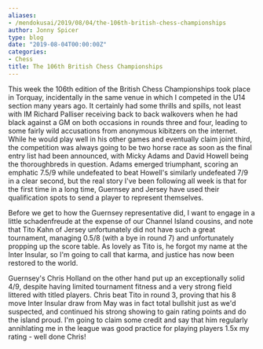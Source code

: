 ```yaml
---
aliases:
- /mendokusai/2019/08/04/the-106th-british-chess-championships
author: Jonny Spicer
type: blog
date: "2019-08-04T00:00:00Z"
categories:
- Chess
title: The 106th British Chess Championships
---
```

This week the 106th edition of the British Chess Championships took place in Torquay, incidentally in the same venue in which I competed in the U14 section many years ago.
It certainly had some thrills and spills, not least with IM Richard Palliser receiving back to back walkovers when he had black against a GM on both occasions in rounds three
and four, leading to some fairly wild accusations from anonymous kibitzers on the internet. While he would play well in his other games and eventually claim joint third, the
competition was always going to be two horse race as soon as the final entry list had been announced, with Micky Adams and David Howell being the thoroughbreds in question.
Adams emerged triumphant, scoring an emphatic 7.5/9 while undefeated to beat Howell's similarly undefeated 7/9 in a clear second, but the real story I've been following all
week is that for the first time in a long time, Guernsey and Jersey have used their qualification spots to send a player to represent themselves.

Before we get to how the Guernsey representative did, I want to engage in a little schadenfreude at the expense of our Channel Island cousins, and note that Tito Kahn of Jersey
unfortunately did not have such a great tournament, managing 0.5/8 (with a bye in round 7) and unfortunately propping up the score table. As lovely as Tito is, he forgot my name
at the Inter Insular, so I'm going to call that karma, and justice has now been restored to the world.

Guernsey's Chris Holland on the other hand put up an exceptionally solid 4/9, despite having limited tournament fitness and a very strong field littered with titled players. Chris beat
Tito in round 3, proving that his 8 move Inter Insular draw from May was in fact total bullshit just as we'd suspected, and continued his strong showing to gain rating points and do the
island proud. I'm going to claim some credit and say that him regularly annihlating me in the league was good practice for playing players 1.5x my rating - well done Chris!
